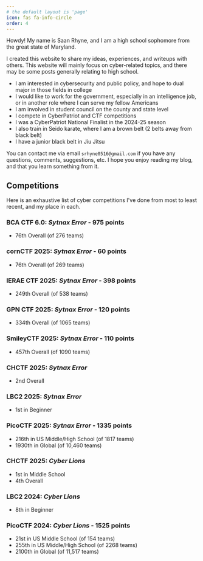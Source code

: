 ```yaml
---
# the default layout is 'page'
icon: fas fa-info-circle
order: 4
---
```


Howdy! My name is Saan Rhyne, and I am a high school sophomore from the great state of Maryland.

I created this website to share my ideas, experiences, and writeups with others. This website will mainly focus on cyber-related topics, and there may be some posts generally relating to high school.

* I am interested in cybersecurity and public policy, and hope to dual major in those fields in college
* I would like to work for the government, especially in an intelligence job, or in another role where I can serve my fellow Americans
* I am involved in student council on the county and state level
* I compete in CyberPatriot and CTF competitions
* I was a CyberPatriot National Finalist in the 2024-25 season
* I also train in Seido karate, where I am a brown belt (2 belts away from black belt)
* I have a junior black belt in Jiu Jitsu

You can contact me via email `srhyne0516@gmail.com` if you have any questions, comments, suggestions, etc. I hope you enjoy reading my blog, and that you learn something from it.


## Competitions
Here is an exhaustive list of cyber competitions I've done from most to least recent, and my place in each.

### BCA CTF 6.0: *Sytnax Error* - 975 points
* 76th Overall (of 276 teams)

### cornCTF 2025: *Sytnax Error* - 60 points
* 76th Overall (of 269 teams)

### IERAE CTF 2025: *Sytnax Error* - 398 points
* 249th Overall (of 538 teams)

### GPN CTF 2025: *Sytnax Error* - 120 points
* 334th Overall (of 1065 teams)

### SmileyCTF 2025: *Sytnax Error* - 110 points
* 457th Overall (of 1090 teams)

### CHCTF 2025: *Sytnax Error*
* 2nd Overall

### LBC2 2025: *Sytnax Error*
* 1st in Beginner

### PicoCTF 2025: *Sytnax Error* - 1335 points
* 216th in US Middle/High School (of 1817 teams)
* 1930th in Global (of 10,460 teams)

### CHCTF 2025: *Cyber Lions*
* 1st in Middle School
* 4th Overall

### LBC2 2024: *Cyber Lions*
* 8th in Beginner

### PicoCTF 2024: *Cyber Lions* - 1525 points
* 21st in US Middle School (of 154 teams)
* 255th in US Middle/High School (of 2268 teams)
* 2100th in Global (of 11,517 teams)
